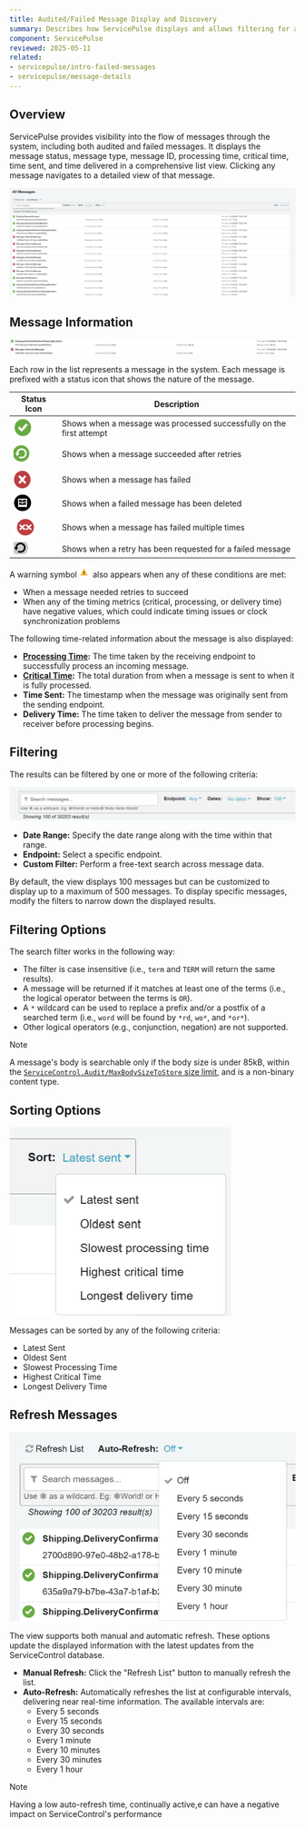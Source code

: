 ```yaml
---
title: Audited/Failed Message Display and Discovery
summary: Describes how ServicePulse displays and allows filtering for audited and failed messages
component: ServicePulse
reviewed: 2025-05-11
related:
- servicepulse/intro-failed-messages
- servicepulse/message-details
---
```


## Overview

ServicePulse provides visibility into the flow of messages through the system, including both audited and failed messages. It displays the message status, message type, message ID, processing time, critical time, time sent, and time delivered in a comprehensive list view. Clicking any message navigates to a detailed view of that message.

![All Messages](images/all-messages.png 'width=800')

## Message Information

![All Message Info](images/all-messages-info.png 'width=800')

Each row in the list represents a message in the system. Each message is prefixed with a status icon that shows the nature of the message.


| Status Icon | Description |
|------------|-------------|
| ![Success Message](images/success-message-icon.png 'width=30')| Shows when a message was processed successfully on the first attempt|
| ![Resolved Successfully Message](images/resolved-successfully-message-icon.png 'width=30')|Shows when a message succeeded after retries|
| ![Failed Message](images/failed-message-icon.png 'width=30')| Shows when a message has failed|
| ![Archived Message](images/archived-message-icon.png 'width=30')|Shows when a failed message has been deleted|
| ![Repeated Failed Message](images/repeated-failed-message-icon.png 'width=30')| Shows when a message has failed multiple times|
| ![Retry Message](images/retry-issued-message-icon.png 'width=30')| Shows when a retry has been requested for a failed message|

A warning symbol <img src="images/warning-icon.png" width="20" alt="warning"> also appears when any of these conditions are met:

- When a message needed retries to succeed
- When any of the timing metrics (critical, processing, or delivery time) have negative values, which could indicate timing issues or clock synchronization problems

The following time-related information about the message is also displayed:

- **[Processing Time](/monitoring/metrics/definitions.md#metrics-captured-processing-time):** The time taken by the receiving endpoint to successfully process an incoming message.
- **[Critical Time](/monitoring/metrics/definitions.md#metrics-captured-critical-time):** The total duration from when a message is sent to when it is fully processed.
- **Time Sent:** The timestamp when the message was originally sent from the sending endpoint.
- **Delivery Time:** The time taken to deliver the message from sender to receiver before processing begins.


## Filtering

The results can be filtered by one or more of the following criteria:

![All Message Info](images/all-messages-filter.png 'width=800')

- **Date Range:** Specify the date range along with the time within that range.
- **Endpoint:** Select a specific endpoint.
- **Custom Filter:** Perform a free-text search across message data.

By default, the view displays 100 messages but can be customized to display up to a maximum of 500 messages. To display specific messages, modify the filters to narrow down the displayed results.

## Filtering Options

The search filter works in the following way:

- The filter is case insensitive (i.e., `term` and `TERM` will return the same results).
- A message will be returned if it matches at least one of the terms (i.e., the logical operator between the terms is `OR`).
- A `*` wildcard can be used to replace a prefix and/or a postfix of a searched term (i.e., `word` will be found by `*rd`, `wo*`, and `*or*`).
- Other logical operators (e.g., conjunction, negation) are not supported.


> [!NOTE]
> A message's body is searchable only if the body size is under 85kB, within the [`ServiceControl.Audit/MaxBodySizeToStore` size limit](/servicecontrol/audit-instances/configuration.md#performance-tuning-servicecontrol-auditmaxbodysizetostore), and is a non-binary content type.

## Sorting Options

![All Message Sort](images/all-messages-sort.png 'width=200')

Messages can be sorted by any of the following criteria:

- Latest Sent
- Oldest Sent
- Slowest Processing Time
- Highest Critical Time
- Longest Delivery Time

## Refresh Messages

![All Message Info](images/all-messages-refresh.png 'width=200')

The view supports both manual and automatic refresh. These options update the displayed information with the latest updates from the ServiceControl database.

- **Manual Refresh:** Click the "Refresh List" button to manually refresh the list.
- **Auto-Refresh:** Automatically refreshes the list at configurable intervals, delivering near real-time information. The available intervals are:
  - Every 5 seconds
  - Every 15 seconds
  - Every 30 seconds
  - Every 1 minute
  - Every 10 minutes
  - Every 30 minutes
  - Every 1 hour

> [!NOTE]
> Having a low auto-refresh time, continually active,e can have a negative impact on ServiceControl's performance
